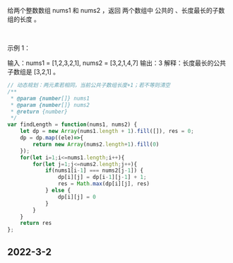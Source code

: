 给两个整数数组 nums1 和 nums2 ，返回 两个数组中 公共的 、长度最长的子数组的长度 。

 

示例 1：

输入：nums1 = [1,2,3,2,1], nums2 = [3,2,1,4,7]
输出：3
解释：长度最长的公共子数组是 [3,2,1] 。

```javascript
// 动态规划：两元素若相同，当前公共子数组长度+1；若不等则清空
/**
 * @param {number[]} nums1
 * @param {number[]} nums2
 * @return {number}
 */
var findLength = function(nums1, nums2) {
    let dp = new Array(nums1.length + 1).fill([]), res = 0;
    dp = dp.map((ele)=>{
        return new Array(nums2.length+1).fill(0)
    });
    for(let i=1;i<=nums1.length;i++){
        for(let j=1;j<=nums2.length;j++){
            if(nums1[i-1] === nums2[j-1]) {
                dp[i][j] = dp[i-1][j-1] + 1;
                res = Math.max(dp[i][j], res)
            } else {
                dp[i][j] = 0
            }
        }
    }
    return res
};
```
## 2022-3-2

